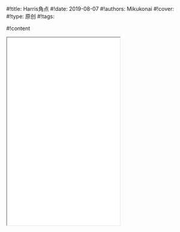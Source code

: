 
#!title:    Harris角点
#!date:     2019-08-07
#!authors:  Mikukonai
#!cover:    
#!type:     原创
#!tags:     


#!content

<iframe class="MikumarkIframe" src="./html/Harris角点.html" height="500px"></iframe>
